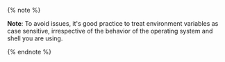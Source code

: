 {% note %}

**Note**: To avoid issues, it's good practice to treat environment variables as case sensitive, irrespective of the behavior of the operating system and shell you are using.

{% endnote %}
